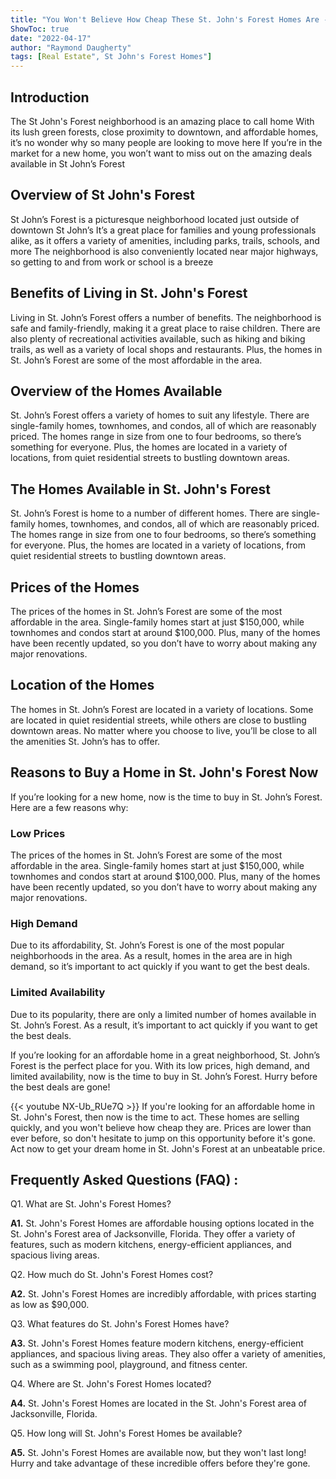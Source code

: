 ```yaml
---
title: "You Won't Believe How Cheap These St. John's Forest Homes Are - Hurry Before They're Gone!"
ShowToc: true 
date: "2022-04-17"
author: "Raymond Daugherty" 
tags: [Real Estate", St John's Forest Homes"]
---
```

## Introduction
The St John's Forest neighborhood is an amazing place to call home With its lush green forests, close proximity to downtown, and affordable homes, it’s no wonder why so many people are looking to move here If you’re in the market for a new home, you won’t want to miss out on the amazing deals available in St John’s Forest 

## Overview of St John's Forest
St John’s Forest is a picturesque neighborhood located just outside of downtown St John’s It’s a great place for families and young professionals alike, as it offers a variety of amenities, including parks, trails, schools, and more The neighborhood is also conveniently located near major highways, so getting to and from work or school is a breeze 

## Benefits of Living in St. John's Forest
Living in St. John’s Forest offers a number of benefits. The neighborhood is safe and family-friendly, making it a great place to raise children. There are also plenty of recreational activities available, such as hiking and biking trails, as well as a variety of local shops and restaurants. Plus, the homes in St. John’s Forest are some of the most affordable in the area. 

## Overview of the Homes Available
St. John’s Forest offers a variety of homes to suit any lifestyle. There are single-family homes, townhomes, and condos, all of which are reasonably priced. The homes range in size from one to four bedrooms, so there’s something for everyone. Plus, the homes are located in a variety of locations, from quiet residential streets to bustling downtown areas. 

## The Homes Available in St. John's Forest
St. John’s Forest is home to a number of different homes. There are single-family homes, townhomes, and condos, all of which are reasonably priced. The homes range in size from one to four bedrooms, so there’s something for everyone. Plus, the homes are located in a variety of locations, from quiet residential streets to bustling downtown areas. 

## Prices of the Homes
The prices of the homes in St. John’s Forest are some of the most affordable in the area. Single-family homes start at just $150,000, while townhomes and condos start at around $100,000. Plus, many of the homes have been recently updated, so you don’t have to worry about making any major renovations. 

## Location of the Homes
The homes in St. John’s Forest are located in a variety of locations. Some are located in quiet residential streets, while others are close to bustling downtown areas. No matter where you choose to live, you’ll be close to all the amenities St. John’s has to offer. 

## Reasons to Buy a Home in St. John's Forest Now
If you’re looking for a new home, now is the time to buy in St. John’s Forest. Here are a few reasons why: 

### Low Prices
The prices of the homes in St. John’s Forest are some of the most affordable in the area. Single-family homes start at just $150,000, while townhomes and condos start at around $100,000. Plus, many of the homes have been recently updated, so you don’t have to worry about making any major renovations. 

### High Demand
Due to its affordability, St. John’s Forest is one of the most popular neighborhoods in the area. As a result, homes in the area are in high demand, so it’s important to act quickly if you want to get the best deals. 

### Limited Availability
Due to its popularity, there are only a limited number of homes available in St. John’s Forest. As a result, it’s important to act quickly if you want to get the best deals. 

If you’re looking for an affordable home in a great neighborhood, St. John’s Forest is the perfect place for you. With its low prices, high demand, and limited availability, now is the time to buy in St. John’s Forest. Hurry before the best deals are gone!

{{< youtube NX-Ub_RUe7Q >}} 
If you're looking for an affordable home in St. John's Forest, then now is the time to act. These homes are selling quickly, and you won't believe how cheap they are. Prices are lower than ever before, so don't hesitate to jump on this opportunity before it's gone. Act now to get your dream home in St. John's Forest at an unbeatable price.

## Frequently Asked Questions (FAQ) :
Q1. What are St. John's Forest Homes?

**A1.** St. John's Forest Homes are affordable housing options located in the St. John's Forest area of Jacksonville, Florida. They offer a variety of features, such as modern kitchens, energy-efficient appliances, and spacious living areas.

Q2. How much do St. John's Forest Homes cost?

**A2.** St. John's Forest Homes are incredibly affordable, with prices starting as low as $90,000. 

Q3. What features do St. John's Forest Homes have?

**A3.** St. John's Forest Homes feature modern kitchens, energy-efficient appliances, and spacious living areas. They also offer a variety of amenities, such as a swimming pool, playground, and fitness center. 

Q4. Where are St. John's Forest Homes located?

**A4.** St. John's Forest Homes are located in the St. John's Forest area of Jacksonville, Florida. 

Q5. How long will St. John's Forest Homes be available?

**A5.** St. John's Forest Homes are available now, but they won't last long! Hurry and take advantage of these incredible offers before they're gone.



